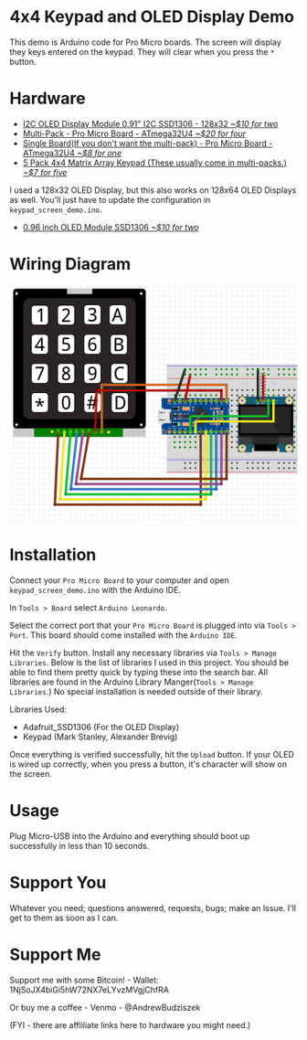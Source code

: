 # 4x4 Keypad and OLED Display Demo
This demo is Arduino code for Pro Micro boards. The screen will display they keys entered on the keypad. They will clear when you press the `*` button.

# Hardware
* <a target="_blank" href="https://amzn.to/3sZASLX">I2C OLED Display Module 0.91" I2C SSD1306 - 128x32 _~$10 for two_</a>
* <a target="_blank" href="https://amzn.to/3mwmJno">Multi-Pack - Pro Micro Board - ATmega32U4 _~$20 for four_</a>
* <a target="_blank" href="https://amzn.to/2Q2ZnJU">Single Board(If you don't want the multi-pack) - Pro Micro Board - ATmega32U4 _~$8 for one_</a>
* <a target="_blank" href="https://amzn.to/2Q2ZnJU">5 Pack 4x4 Matrix Array Keypad (These usually come in multi-packs.) _~$7 for five_</a>

I used a 128x32 OLED Display, but this also works on 128x64 OLED Displays as well. You'll just have to update the configuration in `keypad_screen_demo.ino`.

* <a target="_blank" href="https://amzn.to/3g45J6P">0.96 inch OLED Module SSD1306 _~$10 for two_</a>

# Wiring Diagram
![Wiring Diagram](keypad_OLED.png)

# Installation
Connect your `Pro Micro Board` to your computer and open `keypad_screen_demo.ino` with the Arduino IDE. 

In `Tools > Board` select `Arduino Leonardo`.

Select the correct port that your `Pro Micro Board` is plugged into via `Tools > Port`. This board should come installed with the `Arduino IDE`.

Hit the `Verify` button. Install any necessary libraries via `Tools > Manage Libraries`. Below is the list of libraries I used in this project. You should be able to find them pretty quick by typing these into the search bar. All libraries are found in the Arduino Library Manger(`Tools > Manage Libraries`.) No special installation is needed outside of their library.

Libraries Used:
* Adafruit_SSD1306 (For the OLED Display)
* Keypad (Mark Stanley, Alexander Brevig)

Once everything is verified successfully, hit the `Upload` button. If your OLED is wired up correctly, when you press a button, it's character will show on the screen.

# Usage
Plug Micro-USB into the Arduino and everything should boot up successfully in less than 10 seconds.

# Support You
Whatever you need; questions answered, requests, bugs; make an Issue. I'll get to them as soon as I can.

# Support Me
Support me with some Bitcoin! - Wallet: 1NjSoJX4biGi5hW72NX7eLYvzMVgjChfRA

Or buy me a coffee - Venmo - @AndrewBudziszek

(FYI - there are affliliate links here to hardware you might need.)
